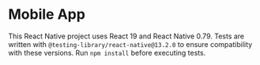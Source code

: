 # Mobile App

This React Native project uses React 19 and React Native 0.79.
Tests are written with `@testing-library/react-native@13.2.0` to ensure compatibility with these versions.
Run `npm install` before executing tests.
